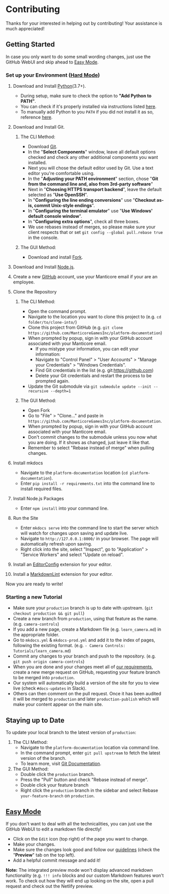# Contributing

Thanks for your interested in helping out by contributing! Your assistance is much appreciated!

## Getting Started

In case you only want to do some small wording changes, just use the GitHub WebUI and skip ahead to [Easy Mode](#easy-mode).

### Set up your Environment ([Hard Mode](#hard-mode))

1. Download and Install [Python](https://www.python.org/)(3.7+).

    - During setup, make sure to check the option to **"Add Python to PATH"**.
    - You can check if it's properly installed via instructions listed [here](https://www.makeuseof.com/tag/install-pip-for-python/).
    - To manually add Python to you `PATH` if you did not install it as so, reference [here](https://datatofish.com/add-python-to-windows-path/).

2. Download and Install Git.

    1. The CLI Method:
        - Download [Git](https://git-scm.com/downloads).
        - In the "**Select Components**" window, leave all default options checked and check any other additional components you want installed.
        - Next you will chose the default editor used by Git. Use a text editor you're comfortable using.
        - In the "**Adjusting your PATH environment**" section, chose "**Git from the command line and, also from 3rd-party software**"
        - Next in "**Choosing HTTPS transport backend**", leave the default selected as "**Use OpenSSH**".
        - In "**Configuring the line ending conversions**" use "**Checkout as-is, commit Unix-style endings**".
        - In "**Configuring the terminal emulator**" use "**Use Windows' default console window**".
        - In "**Configuring extra options**", check all three boxes.
        - We use rebases instead of merges, so please make sure your client respects that or set `git config --global pull.rebase true` in the console.

    2. The GUI Method:
        - Download and install [Fork](https://git-fork.com/).

3. Download and Install [Node.js](https://nodejs.org/en/download/).

4. Create a new [GitHub](https://github.com) account, use your Manticore email if your are an employee.

5. Clone the Repository

    1. The CLI Method:
        - Open the command prompt.
        - Navigate to the location you want to clone this project to (e.g. `cd folder/to/clone-into/`)
        - Clone this project from GitHub (e.g. `git clone https://github.com/ManticoreGamesInc/platform-documentation`)
        - When prompted by popup, sign in with your GitHub account associated with your Manticore email.
            - If you mistype your information, you can edit your information:
            - Navigate to "Control Panel" > "User Accounts" > "Manage your Credentials" > "Windows Credentials".
            - Find Git credentials in the list (e.g. git:https://github.com)
            - Delete your Git credentials and restart the process to be prompted again.
        - Update the Git submodule via `git submodule update --init --recursive --depth=1`

    2. The GUI Method:
        - Open Fork
        - Go to "File" > "Clone..." and paste in `https://github.com/ManticoreGamesInc/platform-documentation`.
        - When prompted by popup, sign in with your GitHub account associated with your Manticore email.
        - Don't commit changes to the submodule unless you now what you are doing. If it shows as changed, just leave it like that.
        - Remember to select "Rebase instead of merge" when pulling changes.

6. Install mkdocs
    - Navigate to the `platform-documentation` location (`cd platform-documentation`).
    - Enter `pip install -r requirements.txt` into the command line to install required files.

7. Install Node.js Packages
    - Enter `npm install` into your command line.

8. Run the Site
    - Enter `mkdocs serve` into the command line to start the server which will watch for changes upon saving and update live.
    - Navigate to `http://127.0.0.1:8000/` in your browser. The page will automatically refresh upon saving.
    - Right click into the site, select "Inspect", go to "Application" > "Service Workers" and select "Update on reload".

9. Install an [EditorConfig](https://editorconfig.org/) extension for your editor.
10. Install a [MarkdownLint](https://github.com/DavidAnson/markdownlint) extension for your editor.

Now you are ready to write!

### Starting a new Tutorial

- Make sure your `production` branch is up to date with upstream. (`git checkout production && git pull`)
- Create a new branch from `production`, using that feature as the name. (e.g. `camera-controls`)
- If you add a new page, create a Markdown file (e.g. `learn_camera.md`) in the appropriate folder.
- Go to `mkdocs.yml` & `mkdocs-prod.yml` and add it to the index of pages, following the existing format. (e.g. `- Camera Controls: Tutorials/learn_camera.md`)
- Commit any changes to your branch and push to the repository. (e.g. `git push origin camera-controls`)
- When you are done and your changes meet all of [our requirements](https://github.com/ManticoreGamesInc/platform-documentation/wiki/Documentation-Style-Guide), create a new merge request on GitHub, requesting your feature branch to be merged into `production`.
- Our system will automatically build a version of the site for you to view live (check `#docs-updates` in Slack).
- Others can then comment on the pull request. Once it has been audited it will be merged to `production` and later `production-publish` which will make your content appear on the main site.

## Staying up to Date

To update your local branch to the latest version of `production`:

1. The CLI Method:
    - Navigate to the `platform-documentation` location via command line.
    - In the command prompt, enter `git pull upstream` to fetch the latest version of the branch.
    - To learn more, visit [Git Documentation](https://git-scm.com/docs/git-pull).
2. The GUI Method:
    - Double click the `production` branch.
    - Press the "Pull" button and check "Rebase instead of merge".
    - Double click your feature branch
    - Right click the `production` branch in the sidebar and select Rebase `your-feature-branch` on `production`.

## [Easy Mode](#easy-mode)

If you don't want to deal with all the technicalities, you can just use the GitHub WebUI to edit a markdown file directly!

- Click on the `Edit` icon (top right) of the page you want to change.
- Make your changes.
- Make sure the changes look good and follow our [guidelines](https://github.com/ManticoreGamesInc/platform-documentation/wiki/Documentation-Style-Guide) (check the "**Preview**" tab on the top left).
- Add a helpful commit message and add it!

**Note:**
The integrated preview mode won't display advanced markdown functionality (e.g. `!!! info` blocks and our custom Markdown features won't work. To check out how they will end up looking on the site, open a pull request and check out the Netlify preview.
